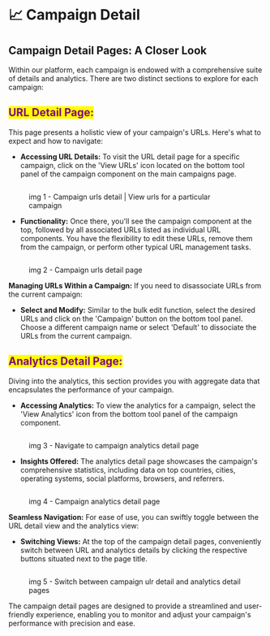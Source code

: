 # 📈 Campaign Detail

## **Campaign Detail Pages: A Closer Look**

Within our platform, each campaign is endowed with a comprehensive suite of details and analytics. There are two distinct sections to explore for each campaign:

## <mark style="color:purple;">**URL Detail Page:**</mark>&#x20;

This page presents a holistic view of your campaign's URLs. Here's what to expect and how to navigate:

* **Accessing URL Details:** To visit the URL detail page for a specific campaign, click on the 'View URLs' icon located on the bottom tool panel of the campaign component on the main campaigns page.

<figure><img src="../.gitbook/assets/Screenshot 2023-11-05 at 12.46.35 PM.png" alt=""><figcaption><p>img 1 - Campaign urls detail | View urls for a particular campaign </p></figcaption></figure>

* **Functionality:** Once there, you'll see the campaign component at the top, followed by all associated URLs listed as individual URL components. You have the flexibility to edit these URLs, remove them from the campaign, or perform other typical URL management tasks.

<figure><img src="../.gitbook/assets/Screenshot 2023-11-05 at 12.07.34 AM.png" alt=""><figcaption><p>img 2 - Campaign urls detail page</p></figcaption></figure>

**Managing URLs Within a Campaign:** If you need to disassociate URLs from the current campaign:

* **Select and Modify:** Similar to the bulk edit function, select the desired URLs and click on the 'Campaign' button on the bottom tool panel. Choose a different campaign name or select 'Default' to dissociate the URLs from the current campaign.



## <mark style="color:purple;">**Analytics Detail Page:**</mark>&#x20;

Diving into the analytics, this section provides you with aggregate data that encapsulates the performance of your campaign.

* **Accessing Analytics:** To view the analytics for a campaign, select the 'View Analytics' icon from the bottom tool panel of the campaign component.

<figure><img src="../.gitbook/assets/Screenshot 2023-11-05 at 12.46.42 PM.png" alt=""><figcaption><p>img 3 - Navigate to campaign analytics detail page </p></figcaption></figure>

* **Insights Offered:** The analytics detail page showcases the campaign's comprehensive statistics, including data on top countries, cities, operating systems, social platforms, browsers, and referrers.

<figure><img src="../.gitbook/assets/Screenshot 2023-11-05 at 12.08.07 AM.png" alt=""><figcaption><p>img 4 - Campaign analytics detail page</p></figcaption></figure>

**Seamless Navigation:** For ease of use, you can swiftly toggle between the URL detail view and the analytics view:

* **Switching Views:** At the top of the campaign detail pages, conveniently switch between URL and analytics details by clicking the respective buttons situated next to the page title.

<figure><img src="../.gitbook/assets/Screenshot 2023-11-05 at 1.13.35 PM.png" alt=""><figcaption><p>img 5 - Switch between campaign ulr detail and analytics detail pages</p></figcaption></figure>

The campaign detail pages are designed to provide a streamlined and user-friendly experience, enabling you to monitor and adjust your campaign's performance with precision and ease.
